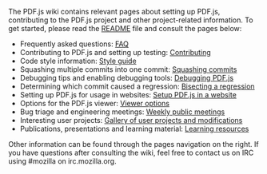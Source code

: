 The PDF.js wiki contains relevant pages about setting up PDF.js, contributing to the PDF.js project and other project-related information. To get started, please read the [README](https://github.com/mozilla/pdf.js/blob/master/README.md) file and consult the pages below:

+ Frequently asked questions: [FAQ](wiki/Frequently-Asked-Questions)
+ Contributing to PDF.js and setting up testing: [Contributing](wiki/Contributing)
+ Code style information: [Style guide](wiki/Style-Guide)
+ Squashing multiple commits into one commit: [Squashing commits](wiki/Squashing-Commits)
+ Debugging tips and enabling debugging tools: [Debugging PDF.js](wiki/Debugging-PDF.js)
+ Determining which commit caused a regression: [Bisecting a regression](wiki/Bisecting-a-Regression)
+ Setting up PDF.js for usage in websites: [Setup PDF.js in a website](wiki/Setup-pdf.js-in-a-website)
+ Options for the PDF.js viewer: [Viewer options](wiki/Viewer-options)
+ Bug triage and engineering meetings: [Weekly public meetings](wiki/Weekly-Public-Meetings)
+ Interesting user projects: [Gallery of user projects and modifications](wiki/Gallery-of-user-projects-and-modifications)
+ Publications, presentations and learning material: [Learning resources](wiki/Additional-Learning-Resources)

Other information can be found through the pages navigation on the right. If you have questions after consulting the wiki, feel free to contact us on IRC using #mozilla on irc.mozilla.org.